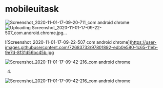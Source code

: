 # mobileuitask

![Screenshot_2020-11-01-17-09-20-711_com android chrome](https://user-images.githubusercontent.com/72683733/97801802-5cda0a00-1c65-11eb-8521-cae5750eabab.jpg)
![Uploading Screenshot_2020-11-01-17-09-22-507_com.android.chrome.jpg…]()



![Screenshot_2020-11-01-17-09-22-507_com android chrome](https://user-images.githubusercontent.com/72683733/97801892-edb0e580-1c65-11eb-9e7d-8f31d56bc45b.jpg

![Screenshot_2020-11-01-17-09-42-216_com android chrome](https://user-images.githubusercontent.com/72683733/97801953-454f5100-1c66-11eb-94fb-aa35bc6a7265.jpg)

4)

![Screenshot_2020-11-01-17-09-42-216_com android chrome](https://user-images.githubusercontent.com/72683733/97801953-454f5100-1c66-11eb-94fb-aa35bc6a7265.jpg)
